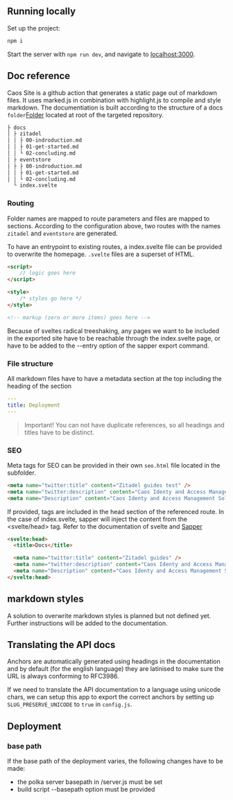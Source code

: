 ## Running locally

Set up the project:

```bash
npm i
```

Start the server with `npm run dev`, and navigate to [localhost:3000](http://localhost:3000).

## Doc reference

Caos Site is a github action that generates a static page out of markdown files. It uses marked.js in combination with highlight.js to compile and style markdown.
The documentiation is built according to the structure of a docs `folder`[Folder](https://github.com/caos/site/tree/master/docs) located at root of the targeted repository.

```bash
├ docs
│ ├ zitadel
│ │ ├ 00-indroduction.md
│ │ ├ 01-get-started.md
│ │ └ 02-concluding.md
│ ├ eventstore
│ ├ ├ 00-indroduction.md
│ │ ├ 01-get-started.md
│ │ └ 02-concluding.md
  └ index.svelte
```
### Routing
Folder names are mapped to route parameters and files are mapped to sections.
According to the configuration above, two routes with the names `zitadel` and `eventstore` are generated.

To have an entrypoint to existing routes, a index.svelte file can be provided to overwrite the homepage.
`.svelte` files are a superset of HTML. 

```html
<script>
	// logic goes here
</script>

<style>
	/* styles go here */
</style>

<!-- markup (zero or more items) goes here -->
```

Because of sveltes radical treeshaking, any pages we want to be included in the exported site have to be reachable through the index.svelte page, or have to be added to the --entry option of the sapper export command.

### File structure
All markdown files have to have a metadata section at the top including the heading of the section

```yaml
---
title: Deployment
---
```

> Important! You can not have duplicate references, so all headings and titles have to be distinct.

### SEO
Meta tags for SEO can be provided in their own `seo.html` file located in the subfolder.

```html
<meta name="twitter:title" content="Zitadel guides test" />
<meta name="twitter:description" content="Caos Identy and Access Management Solution" />
<meta name="Description" content="Caos Identy and Access Management Solution" />
```

If provided, tags are included in the head section of the referenced route.
In the case of index.svelte, sapper will inject the content from the <svelte/head> tag. Refer to the documentation of svelte and [Sapper](https://sapper.svelte.dev/docs#Pages)

```html
<svelte:head>
  <title>Docs</title>

  <meta name="twitter:title" content="Zitadel guides" />
  <meta name="twitter:description" content="Caos Identy and Access Management Solution" />
  <meta name="Description" content="Caos Identy and Access Management Solution" />
</svelte:head>
```

## markdown styles

A solution to overwrite markdown styles is planned but not defined yet. Further instructions will be added to the documentation.

## Translating the API docs

Anchors are automatically generated using headings in the documentation and by default (for the english language) they are latinised to make sure the URL is always conforming to RFC3986.

If we need to translate the API documentation to a language using unicode chars, we can setup this app to export the correct anchors by setting up `SLUG_PRESERVE_UNICODE` to `true` in `config.js`.

## Deployment

### base path

If the base path of the deployment varies, the following changes have to be made:

* the polka server basepath in /server.js must be set
* build script --basepath option must be provided

